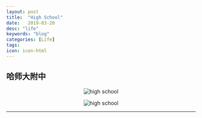 ```yaml
---
layout: post
title:  "High School"
date:   2019-03-20
desc: "life"
keywords: "blog"
categories: [Life]
tags: 
icon: icon-html
---
```


## 哈师大附中

<div align=center>

![high school](https://user-images.githubusercontent.com/40975373/55286903-cfca3180-53ed-11e9-9d82-ae14cee7da9c.jpeg)

![high school](https://user-images.githubusercontent.com/40975373/55287287-8defba00-53f2-11e9-97c5-f846529f84d8.jpeg)

</div>

---